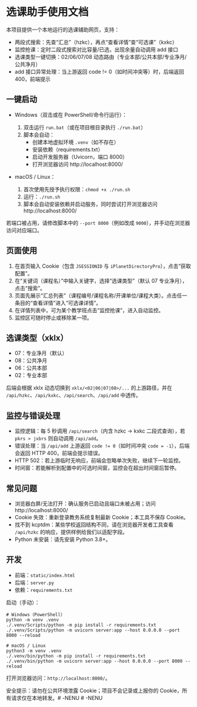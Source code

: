 # 选课助手使用文档

本项目提供一个本地运行的选课辅助网页，支持：
- 两段式搜索：先查“汇总”（hzkc），再点“查看详情”查“可选课”（kxkc）
- 监控抢课：定时二段式搜索对比容量/已选，出现余量自动调用 add 接口
- 选课类型一键切换：02/06/07/08 动态路由（专业本部/公共本部/专业净月/公共净月）
- add 接口异常处理：当上游返回 code != 0（如时间冲突等）时，后端返回 400，前端提示

## 一键启动

- Windows（双击或在 PowerShell/命令行运行）：
  1) 双击运行 `run.bat`（或在项目根目录执行 `./run.bat`）
  2) 脚本会自动：
     - 创建本地虚拟环境 `.venv`（如不存在）
     - 安装依赖（requirements.txt）
     - 启动开发服务器（Uvicorn，端口 8000）
     - 打开浏览器访问 http://localhost:8000/

- macOS / Linux：
  1) 首次使用先授予执行权限：`chmod +x ./run.sh`
  2) 运行：`./run.sh`
  3) 脚本会自动安装依赖并启动服务，同时尝试打开浏览器访问 http://localhost:8000/

若端口被占用，请修改脚本中的 `--port 8000`（例如改成 `9000`），并手动在浏览器访问对应端口。

## 页面使用

1) 在首页输入 Cookie（包含 `JSESSIONID` 与 `iPlanetDirectoryPro`），点击“获取配置”。
2) 在“关键词（课程名）”中输入关键字，选择“选课类型”（默认 07 专业净月），点击“搜索”。
3) 页面先展示“汇总列表”（课程编号/课程名称/开课单位/课程大类）。点击任一条目的“查看详情”进入“可选课详情”。
4) 在详情列表中，可为某个教学班点击“监控抢课”，进入自动监控。
5) 监控区可随时停止或移除某一项。

## 选课类型（xklx）
- 07：专业净月（默认）
- 08：公共净月
- 06：公共本部
- 02：专业本部

后端会根据 xklx 动态切换到 `xklx/<02|06|07|08>/...` 的上游路径，并在 `/api/hzkc`、`/api/kxkc`、`/api/search`、`/api/add` 中透传。

## 监控与错误处理
- 监控逻辑：每 5 秒调用 `/api/search`（内含 hzkc -> kxkc 二段式查询），若 `pkrs > jxbrs` 则自动调用 `/api/add`。
- 错误处理：当 `/api/add` 上游返回 `code != 0`（如时间冲突 `code = -1`），后端会返回 HTTP 400，前端会提示错误。
- HTTP 502：若上游临时无响应，前端会忽略单次失败，继续下一轮监控。
- 时间窗：若能解析到配置中的可选时间窗，监控会在超出时间窗后暂停。

## 常见问题
- 浏览器白屏/无法打开：确认服务已启动且端口未被占用；访问 http://localhost:8000/
- Cookie 失效：重新登录教务系统复制最新 Cookie；本工具不保存 Cookie。
- 找不到 kcptdm：某些学校返回结构不同，请在浏览器开发者工具查看 `/api/hzkc` 的响应，提供样例给我们以适配字段。
- Python 未安装：请先安装 Python 3.8+。

## 开发
- 前端：`static/index.html`
- 后端：`server.py`
- 依赖：`requirements.txt`

启动（手动）：
```
# Windows（PowerShell）
python -m venv .venv
./.venv/Scripts/python -m pip install -r requirements.txt
./.venv/Scripts/python -m uvicorn server:app --host 0.0.0.0 --port 8000 --reload

# macOS / Linux
python3 -m venv .venv
./.venv/bin/python -m pip install -r requirements.txt
./.venv/bin/python -m uvicorn server:app --host 0.0.0.0 --port 8000 --reload
```

打开浏览器访问：`http://localhost:8000/`。

安全提示：请勿在公共环境泄露 Cookie；项目不会记录或上报你的 Cookie，所有请求仅在本地转发。#   - N E N U 
 
 #   - N E N U 
 
 

